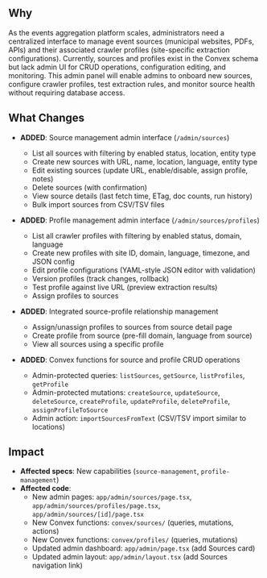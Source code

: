 ## Why

As the events aggregation platform scales, administrators need a centralized interface to manage event sources (municipal websites, PDFs, APIs) and their associated crawler profiles (site-specific extraction configurations). Currently, sources and profiles exist in the Convex schema but lack admin UI for CRUD operations, configuration editing, and monitoring. This admin panel will enable admins to onboard new sources, configure crawler profiles, test extraction rules, and monitor source health without requiring database access.

## What Changes

- **ADDED**: Source management admin interface (`/admin/sources`)
  - List all sources with filtering by enabled status, location, entity type
  - Create new sources with URL, name, location, language, entity type
  - Edit existing sources (update URL, enable/disable, assign profile, notes)
  - Delete sources (with confirmation)
  - View source details (last fetch time, ETag, doc counts, run history)
  - Bulk import sources from CSV/TSV files

- **ADDED**: Profile management admin interface (`/admin/sources/profiles`)
  - List all crawler profiles with filtering by enabled status, domain, language
  - Create new profiles with site ID, domain, language, timezone, and JSON config
  - Edit profile configurations (YAML-style JSON editor with validation)
  - Version profiles (track changes, rollback)
  - Test profile against live URL (preview extraction results)
  - Assign profiles to sources

- **ADDED**: Integrated source-profile relationship management
  - Assign/unassign profiles to sources from source detail page
  - Create profile from source (pre-fill domain, language from source)
  - View all sources using a specific profile

- **ADDED**: Convex functions for source and profile CRUD operations
  - Admin-protected queries: `listSources`, `getSource`, `listProfiles`, `getProfile`
  - Admin-protected mutations: `createSource`, `updateSource`, `deleteSource`, `createProfile`, `updateProfile`, `deleteProfile`, `assignProfileToSource`
  - Admin action: `importSourcesFromText` (CSV/TSV import similar to locations)

## Impact

- **Affected specs**: New capabilities (`source-management`, `profile-management`)
- **Affected code**:
  - New admin pages: `app/admin/sources/page.tsx`, `app/admin/sources/profiles/page.tsx`, `app/admin/sources/[id]/page.tsx`
  - New Convex functions: `convex/sources/` (queries, mutations, actions)
  - New Convex functions: `convex/profiles/` (queries, mutations)
  - Updated admin dashboard: `app/admin/page.tsx` (add Sources card)
  - Updated admin layout: `app/admin/layout.tsx` (add Sources navigation link)

